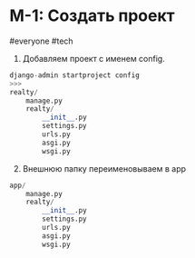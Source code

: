 # M-1: Создать проект
#everyone #tech 
1) Добавляем проект с именем config.

``` python
django-admin startproject config
>>>
realty/ 
	manage.py 
	realty/ 
		__init__.py 
		settings.py 
		urls.py 
		asgi.py 
		wsgi.py
```
2) Внешнюю папку переименовываем в app

``` python
app/ 
	manage.py 
	realty/ 
		__init__.py 
		settings.py 
		urls.py 
		asgi.py 
		wsgi.py
```